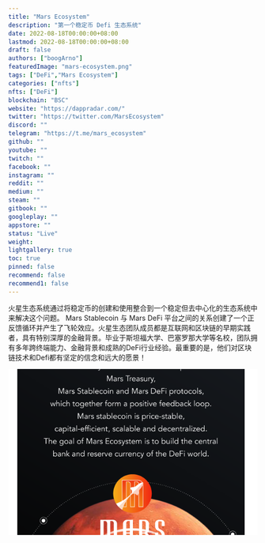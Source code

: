```yaml
---
title: "Mars Ecosystem"
description: "第一个稳定币 Defi 生态系统"
date: 2022-08-18T00:00:00+08:00
lastmod: 2022-08-18T00:00:00+08:00
draft: false
authors: ["boogArno"]
featuredImage: "mars-ecosystem.png"
tags: ["DeFi","Mars Ecosystem"]
categories: ["nfts"]
nfts: ["DeFi"]
blockchain: "BSC"
website: "https://dappradar.com/"
twitter: "https://twitter.com/MarsEcosystem"
discord: ""
telegram: "https://t.me/mars_ecosystem"
github: ""
youtube: ""
twitch: ""
facebook: ""
instagram: ""
reddit: ""
medium: ""
steam: ""
gitbook: ""
googleplay: ""
appstore: ""
status: "Live"
weight: 
lightgallery: true
toc: true
pinned: false
recommend: false
recommend1: false
---
```


火星生态系统通过将稳定币的创建和使用整合到一个稳定但去中心化的生态系统中来解决这个问题。 Mars Stablecoin 与 Mars DeFi 平台之间的关系创建了一个正反馈循环并产生了飞轮效应。火星生态团队成员都是互联网和区块链的早期实践者，具有特别深厚的金融背景。毕业于斯坦福大学、巴塞罗那大学等名校，团队拥有多年跨终端能力、金融背景和成熟的DeFi行业经验。最重要的是，他们对区块链技术和Defi都有坚定的信念和远大的愿景！

![marsecosystem-dapp-defi-bsc-image1_deb970df74c60845bfaa0637951c3333](marsecosystem-dapp-defi-bsc-image1_deb970df74c60845bfaa0637951c3333.png)